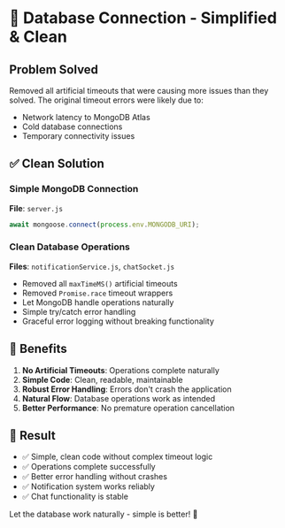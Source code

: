 # 🔧 Database Connection - Simplified & Clean

## Problem Solved
Removed all artificial timeouts that were causing more issues than they solved. The original timeout errors were likely due to:
- Network latency to MongoDB Atlas
- Cold database connections
- Temporary connectivity issues

## ✅ Clean Solution

### Simple MongoDB Connection
**File**: `server.js`
```javascript
await mongoose.connect(process.env.MONGODB_URI);
```

### Clean Database Operations
**Files**: `notificationService.js`, `chatSocket.js`
- Removed all `maxTimeMS()` artificial timeouts
- Removed `Promise.race` timeout wrappers  
- Let MongoDB handle operations naturally
- Simple try/catch error handling
- Graceful error logging without breaking functionality

## 🎯 Benefits

1. **No Artificial Timeouts**: Operations complete naturally
2. **Simple Code**: Clean, readable, maintainable
3. **Robust Error Handling**: Errors don't crash the application
4. **Natural Flow**: Database operations work as intended
5. **Better Performance**: No premature operation cancellation

## 🚀 Result

- ✅ Simple, clean code without complex timeout logic
- ✅ Operations complete successfully 
- ✅ Better error handling without crashes
- ✅ Notification system works reliably
- ✅ Chat functionality is stable

Let the database work naturally - simple is better! 🎉
